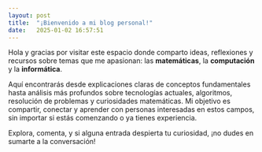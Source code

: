 ```yaml
---
layout: post
title:  "¡Bienvenido a mi blog personal!"
date:   2025-01-02 16:57:51
---
```


Hola y gracias por visitar este espacio donde comparto ideas, reflexiones y recursos sobre temas que me apasionan: las **matemáticas**, la **computación** y la **informática**.

Aquí encontrarás desde explicaciones claras de conceptos fundamentales hasta análisis más profundos sobre tecnologías actuales, algoritmos, resolución de problemas y curiosidades matemáticas. Mi objetivo es compartir, conectar y aprender con personas interesadas en estos campos, sin importar si estás comenzando o ya tienes experiencia.

Explora, comenta, y si alguna entrada despierta tu curiosidad, ¡no dudes en sumarte a la conversación!

<script src="https://giscus.app/client.js"
        data-repo="elerizoinformatico/elerizoinformatico.github.io"
        data-repo-id="R_kgDONQWa5A"
        data-category="Ideas"
        data-category-id="DIC_kwDONQWa5M4CqaFl"
        data-mapping="pathname"
        data-strict="0"
        data-reactions-enabled="1"
        data-emit-metadata="0"
        data-input-position="bottom"
        data-theme="light_high_contrast"
        data-lang="es"
        crossorigin="anonymous"
        async>
</script>